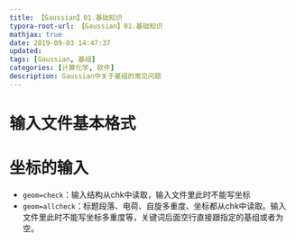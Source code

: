```yaml
---
title: 【Gaussian】01.基础知识
typora-root-url: 【Gaussian】01.基础知识
mathjax: true
date: 2019-09-03 14:47:37
updated:
tags: [Gaussian, 基组]
categories: [计算化学, 软件]
description: Gaussian中关于基组的常见问题
---
```






# 输入文件基本格式





# 坐标的输入

- `geom=check`：输入结构从chk中读取，输入文件里此时不能写坐标
- `geom=allcheck`：标题段落、电荷、自旋多重度、坐标都从chk中读取。输入文件里此时不能写坐标多重度等，关键词后面空行直接跟指定的基组或者为空。

